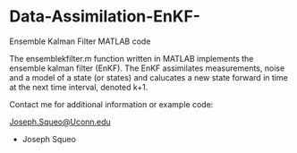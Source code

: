 # Data-Assimilation-EnKF-
Ensemble Kalman Filter MATLAB code

The ensemblekfilter.m function written in MATLAB implements the ensemble kalman filter (EnKF). The EnKF assimilates measurements, noise and a model of a state (or states) and calucates a new state forward in time at the next time interval, denoted k+1.

Contact me for additional information or example code:

Joseph.Squeo@Uconn.edu

- Joseph Squeo
